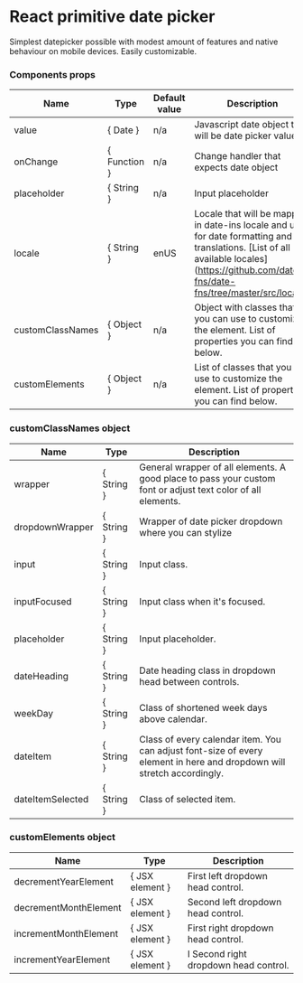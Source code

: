 # React primitive date picker

Simplest datepicker possible with modest amount of features and native behaviour on mobile devices. Easily customizable.

### Components props

Name | Type | Default value | Description
------------ | ------------- | ------------ | -------------
value  | { Date } | n/a | Javascript date object that will be date picker value
onChange  | { Function } | n/a | Change handler that expects date object
placeholder  | { String } | n/a | Input placeholder
locale | { String } | enUS | Locale that will be mapped in date-ins locale and used for date formatting and translations. [List of all available locales] (https://github.com/date-fns/date-fns/tree/master/src/locale).
customClassNames | { Object } | n/a | Object with classes that you can use to customize the element. List of properties you can find below.
customElements | { Object } | n/a | List of classes that you can use to customize the element. List of properties you can find below.

### customClassNames object

Name | Type | Description
------------ | ------------ | -------------
wrapper  | { String } | General wrapper of all elements. A good place to pass your custom font or adjust text color of all elements.
dropdownWrapper  | { String } | Wrapper of date picker dropdown where you can stylize 
input  | { String } | Input class.
inputFocused | { String } | Input class when it's focused.
placeholder | { String } | Input placeholder.
dateHeading | { String } | Date heading class in dropdown head between controls. 
weekDay | { String } | Class of shortened week days above calendar.
dateItem | { String } | Class of every calendar item. You can adjust font-size of every element in here and dropdown will stretch accordingly.
dateItemSelected | { String } | Class of selected item. 

### customElements object

Name | Type | Description
------------ | ------------ | -------------
decrementYearElement  | { JSX element } | First left dropdown head control.
decrementMonthElement  | { JSX element } | Second left dropdown head control. 
incrementMonthElement  | { JSX element } | First right dropdown head control. 
incrementYearElement | { JSX element } | I Second right dropdown head control. 
